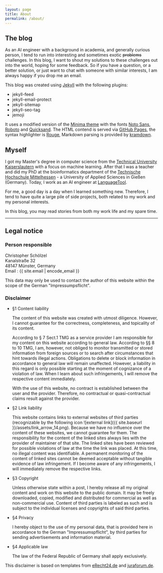 ```yaml
---
layout: page
title: About
permalink: /about/
---
```


## The blog

As an AI engineer with a background in academia, and generally curious person, I tend to run into interesting and sometimes exotic <del>problems</del> challenges.
In this blog, I want to shout my solutions to these challenges out into the world, hoping for some feedback.
So if you have a question, or a better solution, or just want to chat with someone with similar interests, I am always happy if you drop me an email.

This blog was created using [Jekyll](https://jekyllrb.com/) with the following plugins:

- jekyll-feed
- jekyll-email-protect
- jekyll-sitemap
- jekyll-seo-tag
- jemoji

It uses a modified version of the [Minima theme](https://github.com/jekyll/minima) with the fonts [Noto Sans](https://fonts.google.com/specimen/Noto+Sans), [Roboto](https://fonts.google.com/specimen/Roboto) and [Quicksand](https://fonts.google.com/specimen/Quicksand).
The HTML contend is served via [GitHub Pages](https://pages.github.com/), the syntax highlighter is [Rouge](http://rouge.jneen.net/), Markdown parsing is provided by [kramdown](https://kramdown.gettalong.org/).

## Myself

I got my Master's degree in computer science from the [Technical University Kaiserslautern](https://www.uni-kl.de/startseite/) with a focus on machine learning.
After that I was a teacher and did my PhD at the bioinformatics department of the [Technische Hochschule Mittelhessen](http://thm.de) - a University of Applied Sciences in Gießen (Germany).
Today, I work as an AI engineer at [LanguageTool](https://languagetool.org/).

For me, a good day is a day when I learned something new.
Therefore, I tend to have quite a large pile of side projects, both related to my work and my personal interests.

In this blog, you may read stories from both my work life and my spare time.

---

## Legal notice

### Person responsible

Christopher Schölzel<br/>
Kanalstraße 32<br/>
48147 Münster, Germany<br/>
Email : <span id="mail">{{ site.email | encode_email }}</span>
<script type="text/javascript">mail.innerText=unescape(mail.innerText)</script>

This data may only be used to contact the author of this website within the scope of the German "Impressumpsflicht".

### Disclaimer

- §1 Content liability

    The content of this website was created with utmost diligence.
    However, I cannot guarantee for the correctness, completeness, and topicality of its content.

    According to § 7 Sect.1 TMG as a service provider I am responsible for my content on this website according to general law.
    According to §§ 8 to 10 TMG, I am, however, not obliged to monitor transmitted or stored information from foreign sources or to search after circumstances that hint towards illegal actions.
    Obligations to delete or block information in accordance to general law will remain unaffected.
    However, a liability in this regard is only possible starting at the moment of cognizance of a violation of law.
    When I learn about such infringements, I will remove the respective content immediately.

    With the use of this website, no contract is established between the user and the provider.
    Therefore, no contractual or quasi-contractual claims result against the provider.

- §2 Link liability

    This website contains links to external websites of third parties (recognizable by the following icon ![external link]({{ site.baseurl }}/assets/link_arrow_14.png).
    Because we have no influence over the content of these websites, we cannot guarantee for them.
    The responsibility for the content of the linked sites always lies with the provider of maintainer of that site.
    The linked sites have been reviewed for possible violations of law at the time the link was placed.
    At this time, no illegal content was identifiable.
    A permanent monitoring of the content of linked sites cannot be deemed acceptable without tangible evidence of law infringement.
    If I become aware of any infringements, I will immediately remove the respective links.

- §3 Copyright

    Unless otherwise state within a post, I hereby release all my original content and work on this website to the public domain.
    It may be freely downloaded, copied, modified and distributed for commercial as well as non-commercial use.
    Content of third parties is labeled as such and is subject to the individual licenses and copyrights of said third parties.

- §4 Privacy

    I hereby object to the use of my personal data, that is provided here in accordance to the German "Impressumspflicht", by third parties for sending advertisements and information material.

- §4 Applicable law

    The law of the Federal Republic of Germany shall apply exclusively.

This disclaimer is based on templates from [eRecht24.de](http://www.e-recht24.de/) and [juraforum.de](http://www.juraforum.de/).
